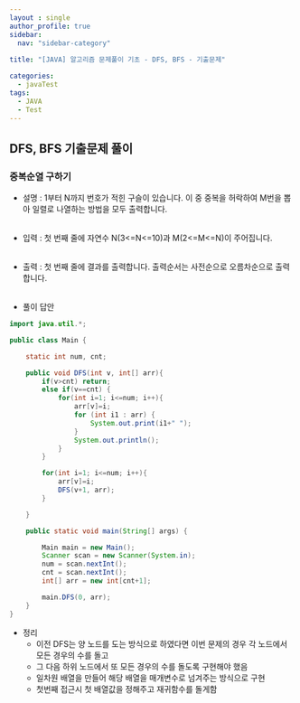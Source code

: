 ```yaml
---
layout : single
author_profile: true
sidebar: 
  nav: "sidebar-category"
  
title: "[JAVA] 알고리즘 문제풀이 기초 - DFS, BFS - 기출문제"

categories:
  - javaTest
tags:
  - JAVA
  - Test
---
```

	
## DFS, BFS 기출문제 풀이

### 중복순열 구하기

- 설명 : 1부터 N까지 번호가 적힌 구슬이 있습니다. 이 중 중복을 허락하여 M번을 뽑아 일렬로 나열하는 방법을 모두 출력합니다.<br><br>

- 입력 : 첫 번째 줄에 자연수 N(3<=N<=10)과 M(2<=M<=N)이 주어집니다.<br><br>

- 출력 : 첫 번째 줄에 결과를 출력합니다. 출력순서는 사전순으로 오름차순으로 출력합니다.<br><br>

- 풀이 답안

``` java
import java.util.*;

public class Main {

    static int num, cnt;

    public void DFS(int v, int[] arr){
        if(v>cnt) return;
        else if(v==cnt) {
            for(int i=1; i<=num; i++){
                arr[v]=i;
                for (int i1 : arr) {
                    System.out.print(i1+" ");
                }
                System.out.println();
            }
        }

        for(int i=1; i<=num; i++){
            arr[v]=i;
            DFS(v+1, arr);
        }

    }

    public static void main(String[] args) {

        Main main = new Main();
        Scanner scan = new Scanner(System.in);
        num = scan.nextInt();
        cnt = scan.nextInt();
        int[] arr = new int[cnt+1];

        main.DFS(0, arr);
    }
}
```

- 정리<br> 
	- 이전 DFS는 양 노드를 도는 방식으로 하였다면 이번 문제의 경우 각 노드에서 모든 경우의 수를 돌고<br>
	- 그 다음 하위 노드에서 또 모든 경우의 수를 돌도록 구현해야 했음<br>
	- 일차원 배열을 만들어 해당 배열을 매개변수로 넘겨주는 방식으로 구현<br>
	- 첫번째 접근시 첫 배열값을 정해주고 재귀함수를 돌게함<br><br>

